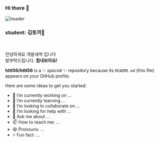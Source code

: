 ### Hi there 👋
![header](https://capsule-render.vercel.app/api?type=wave&color=auto&height=300&section=header&text=KIM%20tokki%20Gorilla&fontSize=90)

### student: 김토끼👋

</br>
<p> 안녕하세요 개발새싹 입니다</br>
발부탁드립니다. <strong> 힘내보아요!</strong> </p>

**httt56/httt56** is a ✨ _special_ ✨ repository because its `README.md` (this file) appears on your GitHub profile.

Here are some ideas to get you started:

- 🔭 I’m currently working on ...
- 🌱 I’m currently learning ...
- 👯 I’m looking to collaborate on ...
- 🤔 I’m looking for help with ...
- 💬 Ask me about ...
- 📫 How to reach me: ...
- 😄 Pronouns: ...
- ⚡ Fun fact: ...

